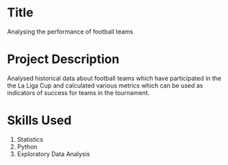 # Title
  Analysing the performance of football teams

# Project Description

  Analysed historical data about football teams which have participated in the the La Liga Cup and calculated various metrics which can be   used as indicators of success for teams in the tournament.

# Skills Used

  1. Statistics
  2. Python
  3. Exploratory Data Analysis


